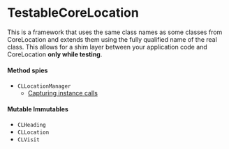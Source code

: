 TestableCoreLocation
====================

This is a framework that uses the same class names as some classes from CoreLocation and extends them using the fully qualified name of the real class. This allows for a shim layer between your application code and CoreLocation **only while testing**.

#### Method spies

- `CLLocationManager`
  - [Capturing instance calls](CLLocationManager.md)


#### Mutable Immutables

- `CLHeading`
- `CLLocation`
- `CLVisit`
